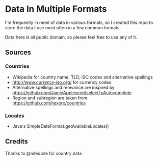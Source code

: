 Data In Multiple Formats
========================

I'm frequently in need of data in various formats, so I created this repo to store the data I use most often in a few common formats.

Data here is all public domain, so please feel free to use any of it.

Sources
-------

### Countries

* Wikipedia for country name, TLD, ISO codes and alternative spellings
* http://www.currency-iso.org/ for currency codes
* Alternative spellings and relevance are inspired by https://github.com/JamieAppleseed/selectToAutocomplete
* Region and subregion are taken from https://github.com/hexorx/countries

### Locales

* Java's SimpleDateFormat.getAvailableLocales()

Credits
-------

Thanks to @mledoze for country data.
